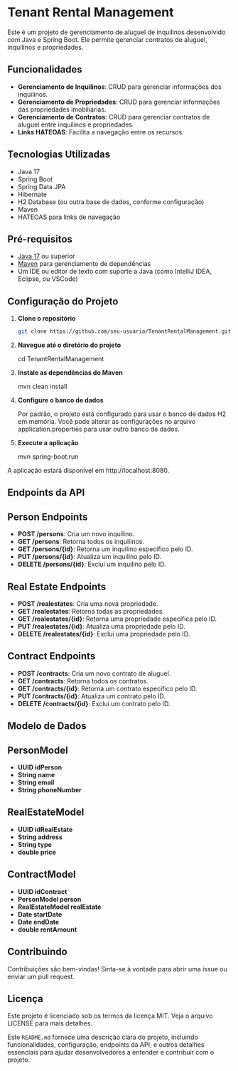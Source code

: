 # Tenant Rental Management

Este é um projeto de gerenciamento de aluguel de inquilinos desenvolvido com Java e Spring Boot. Ele permite gerenciar contratos de aluguel, inquilinos e propriedades.

## Funcionalidades

- **Gerenciamento de Inquilinos**: CRUD para gerenciar informações dos inquilinos.
- **Gerenciamento de Propriedades**: CRUD para gerenciar informações das propriedades imobiliárias.
- **Gerenciamento de Contratos**: CRUD para gerenciar contratos de aluguel entre inquilinos e propriedades.
- **Links HATEOAS**: Facilita a navegação entre os recursos.

## Tecnologias Utilizadas

- Java 17
- Spring Boot
- Spring Data JPA
- Hibernate
- H2 Database (ou outra base de dados, conforme configuração)
- Maven
- HATEOAS para links de navegação

## Pré-requisitos

- [Java 17](https://www.oracle.com/java/technologies/javase/jdk17-archive-downloads.html) ou superior
- [Maven](https://maven.apache.org/) para gerenciamento de dependências
- Um IDE ou editor de texto com suporte a Java (como IntelliJ IDEA, Eclipse, ou VSCode)

## Configuração do Projeto

1. **Clone o repositório**

   ```bash
   git clone https://github.com/seu-usuario/TenantRentalManagement.git

2. **Navegue até o diretório do projeto**

    cd TenantRentalManagement

3. **Instale as dependências do Maven**

    mvn clean install

4. **Configure o banco de dados**

    Por padrão, o projeto está configurado para usar o banco de dados H2 em memória. Você pode alterar as configurações no arquivo application.properties para usar outro banco de dados.

5. **Execute a aplicação**

    mvn spring-boot:run

A aplicação estará disponível em http://localhost:8080.

## Endpoints da API
## Person Endpoints
- **POST /persons**: Cria um novo inquilino.
- **GET /persons**: Retorna todos os inquilinos.
- **GET /persons/{id}**: Retorna um inquilino específico pelo ID.
- **PUT /persons/{id}**: Atualiza um inquilino pelo ID.
- **DELETE /persons/{id}**: Exclui um inquilino pelo ID.
## Real Estate Endpoints
- **POST /realestates**: Cria uma nova propriedade.
- **GET /realestates**: Retorna todas as propriedades.
- **GET /realestates/{id}**: Retorna uma propriedade específica pelo ID.
- **PUT /realestates/{id}**: Atualiza uma propriedade pelo ID.
- **DELETE /realestates/{id}**: Exclui uma propriedade pelo ID.
## Contract Endpoints
- **POST /contracts**: Cria um novo contrato de aluguel.
- **GET /contracts**: Retorna todos os contratos.
- **GET /contracts/{id}**: Retorna um contrato específico pelo ID.
- **PUT /contracts/{id}**: Atualiza um contrato pelo ID.
- **DELETE /contracts/{id}**: Exclui um contrato pelo ID.
## Modelo de Dados
## PersonModel
- **UUID idPerson**
- **String name**
- **String email**
- **String phoneNumber**
## RealEstateModel
- **UUID idRealEstate**
- **String address**
- **String type**
- **double price**
## ContractModel
- **UUID idContract**
- **PersonModel person**
- **RealEstateModel realEstate**
- **Date startDate**
- **Date endDate**
- **double rentAmount**
## Contribuindo
Contribuições são bem-vindas! Sinta-se à vontade para abrir uma issue ou enviar um pull request.

## Licença
Este projeto é licenciado sob os termos da licença MIT. Veja o arquivo LICENSE para mais detalhes.


Este `README.md` fornece uma descrição clara do projeto, incluindo funcionalidades, configuração, endpoints da API, e outros detalhes essenciais para ajudar desenvolvedores a entender e contribuir com o projeto.
